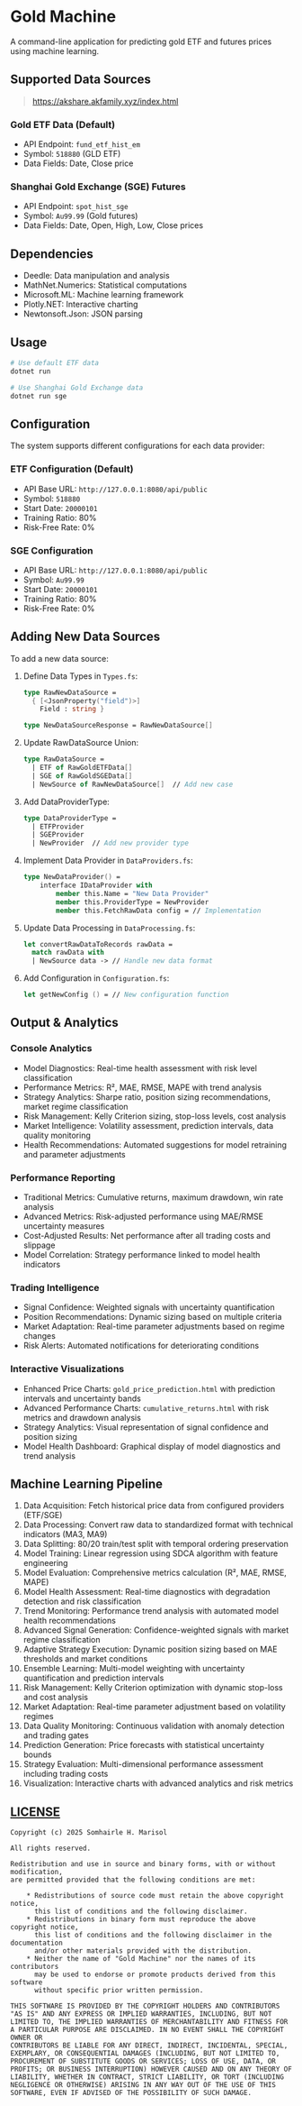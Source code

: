 # Gold Machine

A command-line application for predicting gold ETF and futures prices using machine learning.

## Supported Data Sources
> https://akshare.akfamily.xyz/index.html

### Gold ETF Data (Default)
- API Endpoint: `fund_etf_hist_em`
- Symbol: `518880` (GLD ETF)
- Data Fields: Date, Close price

### Shanghai Gold Exchange (SGE) Futures
- API Endpoint: `spot_hist_sge`
- Symbol: `Au99.99` (Gold futures)
- Data Fields: Date, Open, High, Low, Close prices

## Dependencies

- Deedle: Data manipulation and analysis
- MathNet.Numerics: Statistical computations
- Microsoft.ML: Machine learning framework
- Plotly.NET: Interactive charting
- Newtonsoft.Json: JSON parsing

## Usage

```bash
# Use default ETF data
dotnet run

# Use Shanghai Gold Exchange data
dotnet run sge
```

## Configuration

The system supports different configurations for each data provider:

### ETF Configuration (Default)
- API Base URL: `http://127.0.0.1:8080/api/public`
- Symbol: `518880`
- Start Date: `20000101`
- Training Ratio: 80%
- Risk-Free Rate: 0%

### SGE Configuration
- API Base URL: `http://127.0.0.1:8080/api/public`
- Symbol: `Au99.99`
- Start Date: `20000101`
- Training Ratio: 80%
- Risk-Free Rate: 0%

## Adding New Data Sources

To add a new data source:

1. Define Data Types in `Types.fs`:
   ```fsharp
   type RawNewDataSource =
     { [<JsonProperty("field")>]
       Field : string }

   type NewDataSourceResponse = RawNewDataSource[]
   ```

2. Update RawDataSource Union:
   ```fsharp
   type RawDataSource =
     | ETF of RawGoldETFData[]
     | SGE of RawGoldSGEData[]
     | NewSource of RawNewDataSource[]  // Add new case
   ```

3. Add DataProviderType:
   ```fsharp
   type DataProviderType =
     | ETFProvider
     | SGEProvider
     | NewProvider  // Add new provider type
   ```

4. Implement Data Provider in `DataProviders.fs`:
   ```fsharp
   type NewDataProvider() =
       interface IDataProvider with
           member this.Name = "New Data Provider"
           member this.ProviderType = NewProvider
           member this.FetchRawData config = // Implementation
   ```

5. Update Data Processing in `DataProcessing.fs`:
   ```fsharp
   let convertRawDataToRecords rawData =
     match rawData with
     | NewSource data -> // Handle new data format
   ```

6. Add Configuration in `Configuration.fs`:
   ```fsharp
   let getNewConfig () = // New configuration function
   ```

## Output & Analytics

### Console Analytics
- Model Diagnostics: Real-time health assessment with risk level classification
- Performance Metrics: R², MAE, RMSE, MAPE with trend analysis
- Strategy Analytics: Sharpe ratio, position sizing recommendations, market regime classification
- Risk Management: Kelly Criterion sizing, stop-loss levels, cost analysis
- Market Intelligence: Volatility assessment, prediction intervals, data quality monitoring
- Health Recommendations: Automated suggestions for model retraining and parameter adjustments

### Performance Reporting
- Traditional Metrics: Cumulative returns, maximum drawdown, win rate analysis
- Advanced Metrics: Risk-adjusted performance using MAE/RMSE uncertainty measures
- Cost-Adjusted Results: Net performance after all trading costs and slippage
- Model Correlation: Strategy performance linked to model health indicators

### Trading Intelligence
- Signal Confidence: Weighted signals with uncertainty quantification
- Position Recommendations: Dynamic sizing based on multiple criteria
- Market Adaptation: Real-time parameter adjustments based on regime changes
- Risk Alerts: Automated notifications for deteriorating conditions

### Interactive Visualizations
- Enhanced Price Charts: `gold_price_prediction.html` with prediction intervals and uncertainty bands
- Advanced Performance Charts: `cumulative_returns.html` with risk metrics and drawdown analysis
- Strategy Analytics: Visual representation of signal confidence and position sizing
- Model Health Dashboard: Graphical display of model diagnostics and trend analysis

## Machine Learning Pipeline

1. Data Acquisition: Fetch historical price data from configured providers (ETF/SGE)
2. Data Processing: Convert raw data to standardized format with technical indicators (MA3, MA9)
3. Data Splitting: 80/20 train/test split with temporal ordering preservation
4. Model Training: Linear regression using SDCA algorithm with feature engineering
5. Model Evaluation: Comprehensive metrics calculation (R², MAE, RMSE, MAPE)
6. Model Health Assessment: Real-time diagnostics with degradation detection and risk classification
7. Trend Monitoring: Performance trend analysis with automated model health recommendations
8. Advanced Signal Generation: Confidence-weighted signals with market regime classification
9. Adaptive Strategy Execution: Dynamic position sizing based on MAE thresholds and market conditions
10. Ensemble Learning: Multi-model weighting with uncertainty quantification and prediction intervals
11. Risk Management: Kelly Criterion optimization with dynamic stop-loss and cost analysis
12. Market Adaptation: Real-time parameter adjustment based on volatility regimes
13. Data Quality Monitoring: Continuous validation with anomaly detection and trading gates
14. Prediction Generation: Price forecasts with statistical uncertainty bounds
15. Strategy Evaluation: Multi-dimensional performance assessment including trading costs
16. Visualization: Interactive charts with advanced analytics and risk metrics

## [LICENSE](./LICENSE)

```
Copyright (c) 2025 Somhairle H. Marisol

All rights reserved.

Redistribution and use in source and binary forms, with or without modification,
are permitted provided that the following conditions are met:

    * Redistributions of source code must retain the above copyright notice,
      this list of conditions and the following disclaimer.
    * Redistributions in binary form must reproduce the above copyright notice,
      this list of conditions and the following disclaimer in the documentation
      and/or other materials provided with the distribution.
    * Neither the name of "Gold Machine" nor the names of its contributors
      may be used to endorse or promote products derived from this software
      without specific prior written permission.

THIS SOFTWARE IS PROVIDED BY THE COPYRIGHT HOLDERS AND CONTRIBUTORS
"AS IS" AND ANY EXPRESS OR IMPLIED WARRANTIES, INCLUDING, BUT NOT
LIMITED TO, THE IMPLIED WARRANTIES OF MERCHANTABILITY AND FITNESS FOR
A PARTICULAR PURPOSE ARE DISCLAIMED. IN NO EVENT SHALL THE COPYRIGHT OWNER OR
CONTRIBUTORS BE LIABLE FOR ANY DIRECT, INDIRECT, INCIDENTAL, SPECIAL,
EXEMPLARY, OR CONSEQUENTIAL DAMAGES (INCLUDING, BUT NOT LIMITED TO,
PROCUREMENT OF SUBSTITUTE GOODS OR SERVICES; LOSS OF USE, DATA, OR
PROFITS; OR BUSINESS INTERRUPTION) HOWEVER CAUSED AND ON ANY THEORY OF
LIABILITY, WHETHER IN CONTRACT, STRICT LIABILITY, OR TORT (INCLUDING
NEGLIGENCE OR OTHERWISE) ARISING IN ANY WAY OUT OF THE USE OF THIS
SOFTWARE, EVEN IF ADVISED OF THE POSSIBILITY OF SUCH DAMAGE.
```
